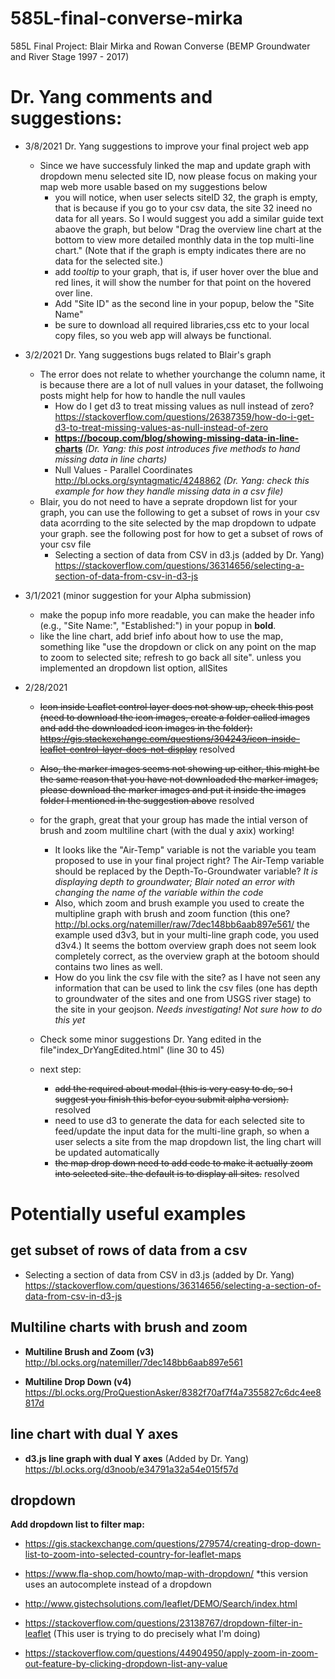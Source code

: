 # 585L-final-converse-mirka
585L Final Project: Blair Mirka and Rowan Converse (BEMP Groundwater and River Stage 1997 - 2017)

# Dr. Yang comments and suggestions:
* 3/8/2021 Dr. Yang suggestions to improve your final project web app
   * Since we have successfuly linked the map and update graph with dropdown menu selected site ID, now please focus on making your map web more usable based on my suggestions below
     * you will notice, when user selects siteID 32, the graph is empty, that is because if you go to your csv data, the site 32 ineed no data for all years. So I would suggest you add a similar guide text abaove the graph, but below "Drag the overview line chart at the bottom to view more detailed monthly data in the top multi-line chart." (Note that if the graph is empty indicates there are no data for the selected site.)
     * add *tooltip* to your graph, that is, if user hover over the blue and red lines, it will show the number for that point on the hovered over line.
     * Add "Site ID" as the second line in your popup, below the "Site Name"
     * be sure to download all required libraries,css etc to your local copy files, so you web app will always be functional.

* 3/2/2021 Dr. Yang suggestions bugs related to Blair's graph 
  * The error does not relate to whether yourchange the column name, it is because there are a lot of null values in your dataset, the follwoing posts might help for how to handle the null vaules
     * How do I get d3 to treat missing values as null instead of zero? https://stackoverflow.com/questions/26387359/how-do-i-get-d3-to-treat-missing-values-as-null-instead-of-zero
     * **https://bocoup.com/blog/showing-missing-data-in-line-charts** *(Dr. Yang: this post introduces five methods to hand missing data in line charts)*
     * Null Values - Parallel Coordinates http://bl.ocks.org/syntagmatic/4248862 *(Dr. Yang: check this example for how they handle missing data in a csv file)*
   * Blair, you do not need to have a seprate dropdown list for your graph, you can use the following to get a subset of rows in your csv data acorrding to the site selected by the map dropdown to udpate your graph. see the following post for how to get a subset of rows of your csv file
     * Selecting a section of data from CSV in d3.js (added by Dr. Yang) https://stackoverflow.com/questions/36314656/selecting-a-section-of-data-from-csv-in-d3-js

* 3/1/2021 (minor suggestion for your Alpha submission)
  * make the popup info more readable, you can make the header info (e.g., "Site Name:", "Established:") in your popup in **bold**.
  * like the line chart, add brief info about how to use the map, something like "use the dropdown or click on any point on the map to zoom to selected site; refresh to go back all site". unless you implemented an dropdown list option, allSites
  

* 2/28/2021
  * ~~Icon inside Leaflet control layer does not show up, check this post (need to download the icon images, create a folder called images and add the downloaded icon images in the folder): https://gis.stackexchange.com/questions/304243/icon-inside-leaflet-control-layer-does-not-display~~ resolved

  * ~~Also, the marker images seems not showing up either, this might be the same reason that you have not downloaded the marker images, please download the marker images and put it inside the images folder I mentioned in the suggestion above~~ resolved

  * for the graph, great that your group has made the intial verson of brush and zoom multiline chart (with the dual y axix) working!
    * It looks like the "Air-Temp" variable is not the variable you team proposed to use in your final project right? The Air-Temp variable should be replaced by the Depth-To-Groundwater variable? *It is displaying depth to groundwater; Blair noted an error with changing the name of the variable within the code*
    * Also, which zoom and brush example you used to create the multipline graph with brush and zoom function (this one? http://bl.ocks.org/natemiller/raw/7dec148bb6aab897e561/ the example used d3v3, but in your multi-line graph code, you used d3v4.) It seems the bottom overview graph does not seem look completely correct, as the overview graph at the botoom should contains two lines as well.
    * How do you link the csv file with the site? as I have not seen any information that can be used to link the csv files (one has depth to groundwater of the sites and one from USGS river stage) to the site in your geojson. *Needs investigating! Not sure how to do this yet*
  * Check some minor suggestions Dr. Yang edited in the file"index_DrYangEdited.html" (line 30 to 45)
  * next step:
    * ~~add the required about modal (this is very easy to do, so I suggest you finish this befor eyou submit alpha version).~~ resolved
    * need to use d3 to generate the data for each selected site to feed/update the input data for the multi-line graph, so when a user selects a site from the map dropdown list, the ling chart will be updated automatically
    * ~~the map drop down need to add code to make it actually zoom into selected site. the default is to display all sites.~~ resolved


# Potentially useful examples
## get subset of rows of data from a csv
* Selecting a section of data from CSV in d3.js (added by Dr. Yang)
https://stackoverflow.com/questions/36314656/selecting-a-section-of-data-from-csv-in-d3-js

## Multiline charts with brush and zoom

* **Multiline Brush and Zoom (v3)**
http://bl.ocks.org/natemiller/7dec148bb6aab897e561 

* **Multiline Drop Down (v4)**
https://bl.ocks.org/ProQuestionAsker/8382f70af7f4a7355827c6dc4ee8817d

## line chart with dual Y axes

* **d3.js line graph with dual Y axes**  (Added by Dr. Yang)
https://bl.ocks.org/d3noob/e34791a32a54e015f57d 


## dropdown
**Add dropdown list to filter map:**
* https://gis.stackexchange.com/questions/279574/creating-drop-down-list-to-zoom-into-selected-country-for-leaflet-maps

* https://www.fla-shop.com/howto/map-with-dropdown/
*this version uses an autocomplete instead of a dropdown

* http://www.gistechsolutions.com/leaflet/DEMO/Search/index.html

* https://stackoverflow.com/questions/23138767/dropdown-filter-in-leaflet (This user is trying to do precisely what I'm doing)

* https://stackoverflow.com/questions/44904950/apply-zoom-in-zoom-out-feature-by-clicking-dropdown-list-any-value



